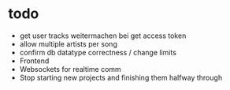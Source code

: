 # todo
- get user tracks weitermachen bei get access token
- allow multiple artists per song
- confirm db datatype correctness / change limits
- Frontend
- Websockets for realtime comm
- Stop starting new projects and finishing them halfway through
